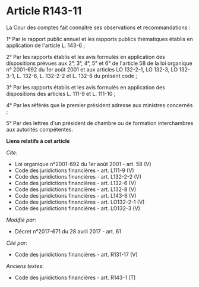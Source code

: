 # Article R143-11

La Cour des comptes fait connaître ses observations et recommandations : 

1° Par le rapport public annuel et les rapports publics thématiques établis en application de l'article L. 143-6 ; 

2° Par les rapports établis et les avis formulés en application des dispositions prévues aux 2°, 3°, 4°, 5° et 6° de
l'article 58 de la loi organique n° 2001-692 du 1er août 2001 et aux articles LO 132-2-1, LO 132-3, LO 132-3-1, L. 132-6, L.
132-2-2 et L. 132-8 du présent code ; 

3° Par les rapports établis et les avis formulés en application des dispositions des articles L. 111-9 et L. 111-10 ; 

4° Par les référés que le premier président adresse aux ministres concernés ; 

5° Par des lettres d'un président de chambre ou de formation interchambres aux autorités compétentes.

**Liens relatifs à cet article**

_Cite_:

  - Loi organique n°2001-692 du 1er août 2001 - art. 58 (V)
  - Code des juridictions financières - art. L111-9 (V)
  - Code des juridictions financières - art. L132-2-2 (V)
  - Code des juridictions financières - art. L132-6 (V)
  - Code des juridictions financières - art. L132-8 (V)
  - Code des juridictions financières - art. L143-6 (V)
  - Code des juridictions financières - art. LO132-2-1 (V)
  - Code des juridictions financières - art. LO132-3 (V)

_Modifié par_:

  - Décret n°2017-671 du 28 avril 2017 - art. 61

_Cité par_:

  - Code des juridictions financières - art. R131-17 (V)

_Anciens textes_:

  - Code des juridictions financières - art. R143-1 (T)
